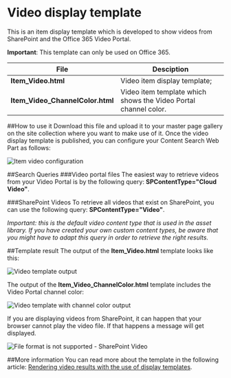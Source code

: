 # Video display template

This is an item display template which is developed to show videos from SharePoint and the Office 365 Video Portal.

**Important**: This template can only be used on Office 365.

File | Desciption
--- | ---
__Item_Video.html__ | Video item display template;
__Item_Video_ChannelColor.html__ | Video item template which shows the Video Portal channel color.

##How to use it
Download this file and upload it to your master page gallery on the site collection where you want to make use of it. Once the video display template is published, you can configure your Content Search Web Part as follows:

![Item video configuration](http://cdn-eliostruyf.azureedge.net/wp-content/uploads/2016/04/snip_20160422122745-300x174.png)

##Search Queries
###Video portal files
The easiest way to retrieve videos from your Video Portal is by the following query: **SPContentType="Cloud Video"**.

###SharePoint Videos
To retrieve all videos that exist on SharePoint, you can use the following query: **SPContentType="Video"**.

*Important: this is the default video content type that is used in the asset library. If you have created your own custom content types, be aware that you might have to adapt this query in order to retrieve the right results.*

##Template result
The output of the **Item_Video.html** template looks like this:

![Video template output](http://cdn-eliostruyf.azureedge.net/wp-content/uploads/2016/04/snip_20160422141117-229x300.png)

The output of the **Item_Video_ChannelColor.html** template includes the Video Portal channel color:

![Video template with channel color output](http://cdn-eliostruyf.azureedge.net/wp-content/uploads/2016/04/snip_20160425153527-223x300.png)

If you are displaying videos from SharePoint, it can happen that your browser cannot play the video file. If that happens a message will get displayed.

![File format is not supported - SharePoint Video](http://cdn-eliostruyf.azureedge.net/wp-content/uploads/2016/04/042116_1851_Renderingvi8.png)

##More information
You can read more about the template in the following article: [Rendering video results with the use of display templates](http://www.eliostruyf.com/rendering-video-results-with-the-use-of-display-templates/ "Rendering video results with the use of display templates").